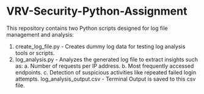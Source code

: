# VRV-Security-Python-Assignment

This repository contains two Python scripts designed for log file management and analysis:
1. create_log_file.py -
   Creates dummy log data for testing log analysis tools or scripts.
2. log_analysis.py -
   Analyzes the generated log file to extract insights such as:
                           a. Number of requests per IP address.
                           b. Most frequently accessed endpoints.
                           c. Detection of suspicious activities like repeated failed login attempts.
log_analysis_output.csv - Terminal Output is saved to this csv file.
